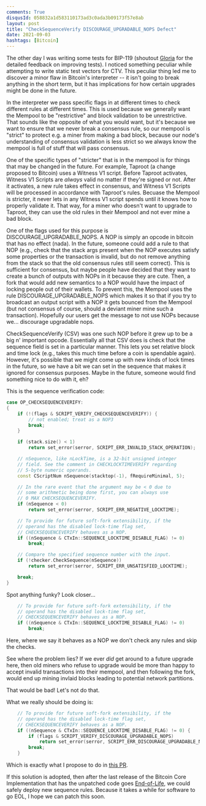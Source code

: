 ```yaml
---
comments: True
disqusId: 058832a1d583110173ad3c0ada3b09173f57e8ab
layout: post
title: "CheckSequenceVerify DISCOURAGE_UPGRADABLE_NOPS Defect"
date: 2021-09-03
hashtags: [Bitcoin]
---
```


The other day I was writing some tests for BIP-119 (shoutout
[Gloria](https://twitter.com/glozow) for the detailed feedback on improving
tests). I noticed something peculiar while attempting to write static test
vectors for CTV. This peculiar thing led me to discover a minor flaw in
Bitcoin's interpreter -- it isn't going to break anything in the short term,
but it has implications for how certain upgrades might be done in the future.

In the interpreter we pass specific flags in at different times to check
different rules at different times. This is used because we generally want the
Mempool to be "restrictive" and block validation to be unrestrictive.  That
sounds like the opposite of what you would want, but it's because we want to
ensure that we never break a consensus rule, so our mempool is "strict" to
protect e.g. a miner from making a bad block, because our node's understanding
of consensus validation is less strict so we always know the mempool is full of
stuff that will pass consensus.

One of the specific types of "stricter" that is in the mempool is for things
that may be changed in the future. For example, Taproot (a change proposed to
Bitcoin) uses a Witness V1 script. Before Taproot activates, Witness V1 Scripts
are *always* valid no matter if they're signed or not. After it activates, a
new rule takes effect in consensus, and Witness V1 Scripts will be processed in
accordance with Taproot's rules. Becuase the Mempool is stricter, it never lets in
any Witness V1 script spends until it knows how to properly validate it. That way,
for a miner who doesn't want to upgrade to Taproot, they can use the old rules in their
Mempool and not ever mine a bad block.

One of the flags used for this purpose is DISCOURAGE\_UPGRADABLE\_NOPS. A NOP
is simply an opcode in bitcoin that has no effect (nada). In the future,
someone could add a rule to that NOP (e.g., check that the stack args present
when the NOP executes satisfy some properties or the transaction is invalid,
but do not remove anything from the stack so that the old consensus rules still
seem correct). This is sufficient for consensus, but maybe people have decided
that they want to create a bunch of outputs with NOPs in it because they are
cute. Then, a fork that would add new semantics to a NOP would have the impact
of locking people out of their wallets.  To prevent this, the Mempool uses the
rule DISCOURAGE\_UPGRADABLE\_NOPS which makes it so that if you try to
broadcast an output script with a NOP it gets bounced from the Mempool (but not
consensus of course, should a deviant miner mine such a transaction). Hopefully
our users get the message to not use NOPs because we... discourage upgradable
nops.

CheckSequenceVerify (CSV) was one such NOP before it grew up to be a big n'
important opcode. Essentially all that CSV does is check that the sequence
field is set in a particular manner. This lets you set relative block and time
lock (e.g., takes this much time before a coin is spendable again). However,
it's possible that we might come up with new kinds of lock times in the future,
so we have a bit we can set in the sequence that makes it ignored for consensus
purposes. Maybe in the future, someone would find something nice to do with it,
eh?

This is the sequence verification code:
```c++
case OP_CHECKSEQUENCEVERIFY:
{
    if (!(flags & SCRIPT_VERIFY_CHECKSEQUENCEVERIFY)) {
        // not enabled; treat as a NOP3
        break;
    }

    if (stack.size() < 1)
        return set_error(serror, SCRIPT_ERR_INVALID_STACK_OPERATION);

    // nSequence, like nLockTime, is a 32-bit unsigned integer
    // field. See the comment in CHECKLOCKTIMEVERIFY regarding
    // 5-byte numeric operands.
    const CScriptNum nSequence(stacktop(-1), fRequireMinimal, 5);

    // In the rare event that the argument may be < 0 due to
    // some arithmetic being done first, you can always use
    // 0 MAX CHECKSEQUENCEVERIFY.
    if (nSequence < 0)
        return set_error(serror, SCRIPT_ERR_NEGATIVE_LOCKTIME);

    // To provide for future soft-fork extensibility, if the
    // operand has the disabled lock-time flag set,
    // CHECKSEQUENCEVERIFY behaves as a NOP.
    if ((nSequence & CTxIn::SEQUENCE_LOCKTIME_DISABLE_FLAG) != 0)
        break;

    // Compare the specified sequence number with the input.
    if (!checker.CheckSequence(nSequence))
        return set_error(serror, SCRIPT_ERR_UNSATISFIED_LOCKTIME);

    break;
}
```

Spot anything funky? Look closer...

```c++
    // To provide for future soft-fork extensibility, if the
    // operand has the disabled lock-time flag set,
    // CHECKSEQUENCEVERIFY behaves as a NOP.
    if ((nSequence & CTxIn::SEQUENCE_LOCKTIME_DISABLE_FLAG) != 0)
        break;
```

Here, where we say it behaves as a NOP we don't check any rules and skip the checks.

See where the problem lies? If we ever *did* get around to a future upgrade
here, then old miners who refuse to upgrade would be more than happy to accept
invalid transactions into their mempool, and then following the fork, would end
up mining invlaid blocks leading to potential network partitions.

That would be bad! Let's not do that.


What we really should be doing is:

```c++
    // To provide for future soft-fork extensibility, if the
    // operand has the disabled lock-time flag set,
    // CHECKSEQUENCEVERIFY behaves as a NOP.
    if ((nSequence & CTxIn::SEQUENCE_LOCKTIME_DISABLE_FLAG) != 0) {
        if (flags & SCRIPT_VERIFY_DISCOURAGE_UPGRADABLE_NOPS)
            return set_error(serror, SCRIPT_ERR_DISCOURAGE_UPGRADABLE_NOPS);
        break;
    }
```

Which is exactly what I propose to do in [this PR](https://github.com/bitcoin/bitcoin/pull/22871).

If this solution is adopted, then after the last release of the Bitcoin Core
Implementation that has the unpatched code goes
[End-of-Life](https://bitcoincore.org/en/lifecycle/), we could safely deploy
new sequence rules. Because it takes a while for software to go EOL, I hope we
can patch this soon.
